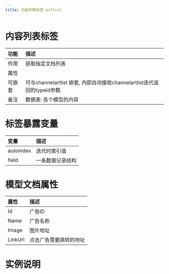 ```yaml
---
title: 内容列表标签:artlist
---
```


# 内容列表标签
|功能| 描述|
| :------------- |:-------------|
| 作用      | 获取指定文档列表 |
| 属性      |    |  
| 可嵌套 | 可与channelartlist 嵌套, 内部自动接收channelartlist迭代返回的typeid参数.  |
| 备注 | 数据表: 各个模型的内容   |   


# 标签暴露变量

|变量| 描述|
| :------------- |:-------------|
| autoindex      | 迭代时索引值 |
| field | 一条数据记录结构 |

# 模型文档属性

|属性| 描述|
| :------------- |:-------------|
| Id      | 广告ID |
| Name      | 广告名称   |  
| Image | 图片地址  |
| LinkUrl | 点击广告需要跳转的地址    |  

# 实例说明 

